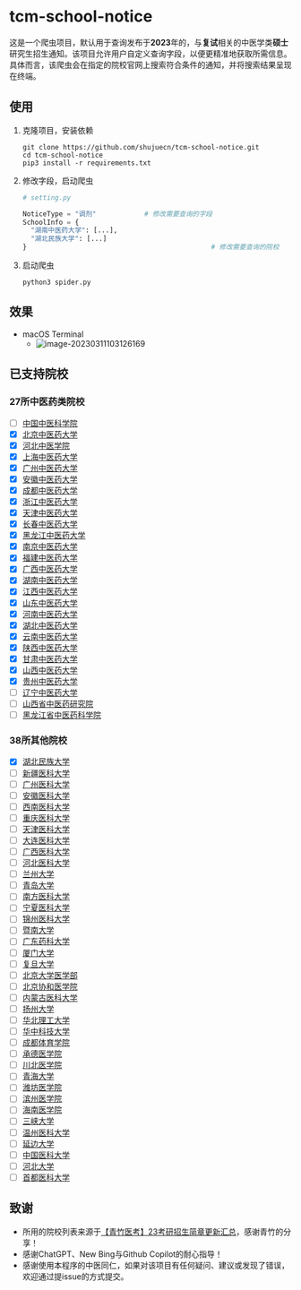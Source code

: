 # tcm-school-notice

这是一个爬虫项目，默认用于查询发布于**2023**年的，与**复试**相关的中医学类**硕士**研究生招生通知。该项目允许用户自定义查询字段，以便更精准地获取所需信息。具体而言，该爬虫会在指定的院校官网上搜索符合条件的通知，并将搜索结果呈现在终端。

## 使用

1. 克隆项目，安装依赖

   ```
   git clone https://github.com/shujuecn/tcm-school-notice.git
   cd tcm-school-notice
   pip3 install -r requirements.txt
   ```

2. 修改字段，启动爬虫

   ```python
   # setting.py

   NoticeType = "调剂"			# 修改需要查询的字段
   SchoolInfo = {
     "湖南中医药大学": [...],
     "湖北民族大学": [...]
   }											  # 修改需要查询的院校
   ```

3. 启动爬虫

   ```
   python3 spider.py
   ```



## 效果

* macOS Terminal
	* ![image-20230311103126169](https://p.ipic.vip/6ybl39.png)


## 已支持院校

### 27所中医药类院校

* [ ] [中国中医科学院](http://www.yjstcm.ac.cn/index.php?id=123)
* [x] [北京中医药大学](http://yanjiusheng.bucm.edu.cn/index.htm)
* [x] [河北中医学院](http://yjsxy.hebcm.edu.cn/)
* [x] [上海中医药大学](https://yjsy.shutcm.edu.cn/1125/list.htm)
* [x] [广州中医药大学](https://yjsy.gzucm.edu.cn/)
* [x] [安徽中医药大学](http://yjsb.ahtcm.edu.cn/zsjy/zsdt.htm)
* [x] [成都中医药大学](https://yjs.cdutcm.edu.cn/)
* [x] [浙江中医药大学](http://yjsgl.zcmu.edu.cn/list/19)
* [x] [天津中医药大学](http://yjsy.tjutcm.edu.cn/index.htm)
* [x] [长春中医药大学](https://y.ccucm.edu.cn/info/1087/16160.htm)
* [x] [黑龙江中医药大学](http://yjsy.hljucm.net/index.htm)
* [x] [南京中医药大学](https://gra.njucm.edu.cn/2898/list.htm)
* [x] [福建中医药大学](https://yjsy.fjtcm.edu.cn/yjsb/1390339007786/)
* [x] [广西中医药大学](http://yjsy.gxtcmu.edu.cn/Default.aspx)
* [x] [湖南中医药大学](https://yjsy.hnucm.edu.cn/zsxx/tzgg.htm)
* [x] [江西中医药大学](https://yjsy.jxutcm.edu.cn/index.htm)
* [x] [山东中医药大学](https://yjs.sdutcm.edu.cn/zsgz1.htm)
* [x] [河南中医药大学](https://yjs.hactcm.edu.cn/list-5.html)
* [x] [湖北中医药大学](https://yjs.hbtcm.edu.cn/zsgz.htm)
* [x] [云南中医药大学](http://www.yjsc.ynutcm.edu.cn/index.shtml)
* [x] [陕西中医药大学](http://yzb.sntcm.edu.cn/info/iList.jsp?cat_id=1608)
* [x] [甘肃中医药大学](http://yjsc.gszy.edu.cn/)
* [x] [山西中医药大学](https://yjsb.sxtcm.edu.cn/)
* [x] [贵州中医药大学](http://yjs.gzy.edu.cn/)
* [ ] [辽宁中医药大学](http://yjs.lnutcm.edu.cn/home)
* [ ] [山西省中医药研究院](https://www.sxzyy.com/html/web/yanjiushengjiaoyu/index.html)
* [ ] [黑龙江省中医药科学院](http://web.hljstcm.org.cn/)

### 38所其他院校

* [x] [湖北民族大学](https://www.hbmzu.edu.cn/yjsc/zsxx.htm)
* [ ] [新疆医科大学](http://yjsxy.xjmu.edu.cn/index.htm)
* [ ] [广州医科大学](https://yjs.gzhmu.edu.cn/)
* [ ] [安徽医科大学](http://yjsxy.ahmu.edu.cn/1850/list.htm)
* [ ] [西南医科大学](http://yjs.swmu.edu.cn/index.htm)
* [ ] [重庆医科大学](https://yjszs.cqmu.edu.cn/)
* [ ] [天津医科大学](http://gs.tmu.edu.cn/)
* [ ] [大连医科大学](https://yjs.dmu.edu.cn/zsgz/tzgg.htm)
* [ ] [广西医科大学](https://yjs.gxmu.edu.cn/)
* [ ] [河北医科大学](http://gschool.hebmu.edu.cn/index.aspx)
* [ ] [兰州大学](http://yz.lzu.edu.cn/zhaoshengdongtai/index.html)
* [ ] [青岛大学](https://grad.qdu.edu.cn/index.do)
* [ ] [南方医科大学](http://portal.smu.edu.cn/yzw/)
* [ ] [宁夏医科大学](http://www.nxmu.edu.cn/yjsy/)
* [ ] [锦州医科大学](http://yjsc.jzmu.edu.cn/)
* [ ] [暨南大学](https://gs.jnu.edu.cn/tzgg/list.htm)
* [ ] [广东药科大学](https://yjsxy.gdpu.edu.cn/ )
* [ ] [厦门大学](https://zs.xmu.edu.cn/sss/zsjz.htm)
* [ ] [复旦大学](http://www.gs.fudan.edu.cn/)
* [ ] [北京大学医学部](http://yjsy.bjmu.edu.cn/)
* [ ] [北京协和医学院](http://graduate.pumc.edu.cn/zsw/)
* [ ] [内蒙古医科大学](https://yjsxy.immu.edu.cn/)
* [ ] [扬州大学](http://yjsc.yzu.edu.cn/)
* [ ] [华北理工大学](http://yjsxy.ncst.edu.cn/col/1413000421816/index.html)
* [ ] [华中科技大学](http://gszs.hust.edu.cn/)
* [ ] [成都体育学院](http://yjs.cdsu.edu.cn/Web1.aspx?id=58)
* [ ] [承德医学院](http://yjs.cdmc.edu.cn/col/col145/index.html?uid=755&pageNum=1)
* [ ] [川北医学院](https://www.nsmc.edu.cn/gs/1119/1)
* [ ] [青海大学](https://yjs.qhu.edu.cn/zsgz/xlsszs/index.htm)
* [ ] [潍坊医学院](https://yjshb.wfmc.edu.cn/681/list.htm)
* [ ] [滨州医学院](https://yjszs.bzmc.edu.cn/2056/list.htm)
* [ ] [海南医学院](https://www.hainmc.edu.cn/zsw/yjszs1.htm)
* [ ] [三峡大学](https://sxdxyjsy.ctgu.edu.cn/zsgl/tzgg.htm)
* [ ] [温州医科大学](http://yjsy.wmu.edu.cn/list.jsp?urltype=tree.TreeTempUrl&wbtreeid=1010)
* [ ] [延边大学](https://grad.ybu.edu.cn/tzgg/zs.htm)
* [ ] [中国医科大学](https://www.cmu.edu.cn/cmuyjs/zsxx/tkss.htm)
* [ ] [河北大学](http://yjsy.hbu.edu.cn/)
* [ ] [首都医科大学](https://yjsh.ccmu.edu.cn/yytz_2977/zs_3101/2b64ad2b90d649439787f3479d18cc25.htm)

## 致谢

* 所用的院校列表来源于[【青竹医考】23考研招生简章更新汇总](https://doc.weixin.qq.com/sheet/e3_ATUALgaLAH4d9vFodn1S1SWCQSoBd?scode=APQAjQf6AAY7QZQJ87ATUALgaLAH4&force_open_in_wx=1&tab=BB08J2)，感谢青竹的分享！
* 感谢ChatGPT、New Bing与Github Copilot的耐心指导！
* 感谢使用本程序的中医同仁，如果对该项目有任何疑问、建议或发现了错误，欢迎通过提issue的方式提交。

